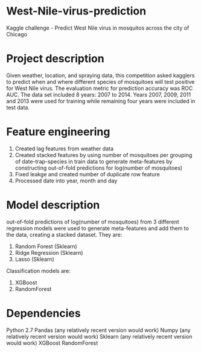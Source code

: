 # West-Nile-virus-prediction
Kaggle challenge - Predict West Nile virus in mosquitos across the city of Chicago


# Project description

Given weather, location, and spraying data, this competition asked kagglers to predict when and where different species of mosquitoes will test positive for West Nile virus. The evaluation metric for prediction accuracy was ROC AUC. The data set included 8 years: 2007 to 2014. Years 2007, 2009, 2011 and 2013 were used for training while remaining four years were included in test data.

# Feature engineering

  1. Created lag features from weather data
  2. Created stacked features by using number of mosquitoes per grouping of date-trap-species in train data to generate meta-features by        constructing out-of-fold predictions for log(number of mosquitoes)
  3. Fixed leakge and created number of duplicate row feature
  4. Processed date into year, month and day

# Model description

out-of-fold predictions of log(number of mosquitoes) from 3 different regression models were used to generate meta-features and add them to the data, creating a stacked dataset. They are:
1. Random Forest (Sklearn)
2. Ridge Regression (Sklearn)
3. Lasso (Sklearn)

Classification models are:
1. XGBoost
2. RandomForest

# Dependencies

Python 2.7 
Pandas (any relatively recent version would work)
Numpy (any relatively recent version would work)
Sklearn (any relatively recent version would work)
XGBoost
RandomForest

